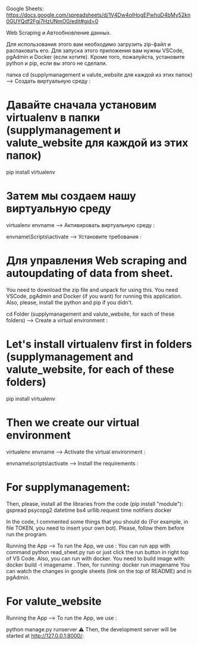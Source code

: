 Google Sheets: https://docs.google.com/spreadsheets/d/1V4Dw4olHogEPwhoD4bMy52kn0GUYQdf2Fgj7HzUNmO0/edit#gid=0

Web Scraping и Автообновление данных.

Для использования этого вам необходимо загрузить zip-файл и распаковать его.
Для запуска этого приложения вам нужны VSCode, pgAdmin и Docker (если хотите). Кроме того, пожалуйста, установите python и pip, если вы этого не сделали.

папка cd (supplymanagement и valute_website для каждой из этих папок)
--> Создать виртуальную среду :

# Давайте сначала установим virtualenv в папки (supplymanagement и valute_website для каждой из этих папок)
pip install virtualenv

# Затем мы создаем нашу виртуальную среду
virtualenv envname
--> Активировать виртуальную среду :

envname\Scripts\activate
--> Установите требования :

# Для управления Web scraping and autoupdating of data from sheet.

You need to download the zip file and unpack for using this.
You need VSCode, pgAdmin and Docker (if you want) for running this application. Also, please, install the python and pip if you didn't.

cd Folder (supplymanagement and valute_website, for each of these folders)
--> Create a virtual environment :

# Let's install virtualenv first in folders (supplymanagement and valute_website, for each of these folders)
pip install virtualenv

# Then we create our virtual environment
virtualenv envname
--> Activate the virtual environment :

envname\scripts\activate
--> Install the requirements :

# For supplymanagement:

Then, please, install all the libraries from the code (pip install "module"):
gspread
psycopg2
datetime
bs4
urllib.request
time
notifiers
docker

In the code, I commented some things that you should do (For example, in file TOKEN, you need to insert your own bot). Please, follow them before run the program.

Running the App
--> To run the App, we use :
You can run app with command python read_sheet.py run or just click the run button in right top of VS Code.
Also, you can run with docker. You need to build image with: docker build -t imagename .
Then, for running: docker run imagename
You can watch the changes in google sheets (link on the top of README) and in pgAdmin. 

# For valute_website

Running the App
--> To run the App, we use :

python manage.py runserver
⚠ Then, the development server will be started at http://127.0.0.1:8000/:
